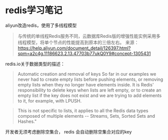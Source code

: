 # redis学习笔记

aliyun改造redis，使用了多线程模型
> 与传统的单线程Redis服务不同，云数据库Redis版的增强性能实例采用多线程模型，将单个节点的性能提高到原本的三倍左右。
来源：https://help.aliyun.com/document_detail/126397.html?spm=a2c4g.11186623.2.13.47703b77ukQ0Y9#concept-1305431

redis.io关于数据类型的描述： 
> Automatic creation and removal of keys
> So far in our examples we never had to create empty lists before pushing elements, or removing empty lists when they no longer have elements inside. It is Redis' responsibility to delete keys when lists are left empty, or to create an empty list if the key does not exist and we are trying to add elements to it, for example, with LPUSH.

> This is not specific to lists, it applies to all the Redis data types composed of multiple elements -- Streams, Sets, Sorted Sets and Hashes." 

开发者无须考虑删除空集合， redis 会自动删除空集合对应的key
